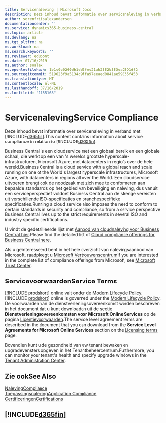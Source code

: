 ```yaml
---
title: Servicenaleving | Microsoft Docs
description: Deze inhoud bevat informatie over servicenaleving in verband met Business Central.
author: sorenfriisalexandersen
documentationcenter: ''
ms.service: dynamics365-business-central
ms.topic: article
ms.devlang: na
ms.tgt_pltfrm: na
ms.workload: na
ms.search.keywords: ''
ms.reviewer: edupont
ms.date: 07/16/2019
ms.author: soalex
ms.openlocfilehash: 1b1c0e0260db1dd8fec21ab2552b553ea2591df2
ms.sourcegitcommit: 519623f9a5134c9ffa97eeaed0841ae59835f453
ms.translationtype: HT
ms.contentlocale: nl-NL
ms.lasthandoff: 07/16/2019
ms.locfileid: "1755163"
---
```

# <a name="service-compliance"></a><span data-ttu-id="321f2-103">Servicenaleving</span><span class="sxs-lookup"><span data-stu-id="321f2-103">Service Compliance</span></span>
<span data-ttu-id="321f2-104">Deze inhoud bevat informatie over servicenaleving in verband met [!INCLUDE[d365fin](../includes/d365fin_md.md)].</span><span class="sxs-lookup"><span data-stu-id="321f2-104">This content contains information about service compliance in relation to [!INCLUDE[d365fin](../includes/d365fin_md.md)].</span></span>  

<span data-ttu-id="321f2-105">Business Central is een cloudservice met een globaal bereik en een globale schaal, die werkt op een van 's werelds grootste hyperscale-infrastructuren, Microsoft Azure, met datacenters in regio's over de hele wereld.</span><span class="sxs-lookup"><span data-stu-id="321f2-105">Business Central is a cloud service with a global reach and scale running on one of the World's largest hyperscale infrastructures, Microsoft Azure, with datacenters in regions all over the World.</span></span> <span data-ttu-id="321f2-106">Een cloudservice uitvoeren brengt ook de noodzaak met zich mee te conformeren aan bepaalde standaards op het gebied van beveiliging en naleving, dus vanuit een serviceperspectief voldoet Business Central aan de strenge vereisten uit verschillende ISO-specificaties en branchespecifieke specificaties.</span><span class="sxs-lookup"><span data-stu-id="321f2-106">Running a cloud service also imposes the need to conform to certain standards in security and compliance, so from a service perspective Business Central lives up to the strict requirements in several ISO and industry specific certifications.</span></span>

<span data-ttu-id="321f2-107">U vindt de gedetailleerde lijst met [Aanbod van cloudnaleving voor Business Central hier](https://aka.ms/d365-compliance-list).</span><span class="sxs-lookup"><span data-stu-id="321f2-107">Please find the detailed list of [Cloud compliance offerings for Business Central here](https://aka.ms/d365-compliance-list).</span></span>

<span data-ttu-id="321f2-108">Als u geïnteresseerd bent in het hele overzicht van nalevingsaanbod van Microsoft, raadpleegt u [Microsoft Vertrouwenscentrum](https://www.microsoft.com/en-us/trustcenter/compliance/complianceofferings)</span><span class="sxs-lookup"><span data-stu-id="321f2-108">If you are interested in the complete list of compliance offerings from Microsoft, see [Microsoft Trust Center](https://www.microsoft.com/en-us/trustcenter/compliance/complianceofferings).</span></span>

## <a name="service-terms"></a><span data-ttu-id="321f2-109">Servicevoorwaarden</span><span class="sxs-lookup"><span data-stu-id="321f2-109">Service Terms</span></span>

<span data-ttu-id="321f2-110">[!INCLUDE [prodshort](../includes/prodshort.md)] online valt onder de [Modern Lifecycle Policy](https://support.microsoft.com/en-us/help/30881/modern-lifecycle-policy).</span><span class="sxs-lookup"><span data-stu-id="321f2-110">[!INCLUDE [prodshort](../includes/prodshort.md)] online is governed under the [Modern Lifecycle Policy](https://support.microsoft.com/en-us/help/30881/modern-lifecycle-policy).</span></span> <span data-ttu-id="321f2-111">De voorwaarden van de dienstverleningsovereenkomst worden beschreven in het document dat u kunt downloaden uit de sectie **Dienstverleningsovereenkomsten voor Microsoft Online Services** op de pagina [Licentievoorwaarden](https://www.microsoft.com/en-us/licensing/product-licensing/products).</span><span class="sxs-lookup"><span data-stu-id="321f2-111">The service level agreement terms are described in the document that you can download from the **Service Level Agreements for Microsoft Online Services** section on the [Licensing terms](https://www.microsoft.com/en-us/licensing/product-licensing/products) page.</span></span>  

<span data-ttu-id="321f2-112">Bovendien kunt u de gezondheid van uw tenant bewaken en upgradevensters opgeven in het [Tenantbeheercentrum](/dynamics365/business-central/dev-itpro/administration/tenant-admin-center).</span><span class="sxs-lookup"><span data-stu-id="321f2-112">Furthermore, you can monitor your tenant's health and specify upgrade windows in the [Tenant Administration Center](/dynamics365/business-central/dev-itpro/administration/tenant-admin-center).</span></span>  

## <a name="see-also"></a><span data-ttu-id="321f2-113">Zie ook</span><span class="sxs-lookup"><span data-stu-id="321f2-113">See Also</span></span>

[<span data-ttu-id="321f2-114">Naleving</span><span class="sxs-lookup"><span data-stu-id="321f2-114">Compliance</span></span>](compliance-overview.md)  
[<span data-ttu-id="321f2-115">Toepassingsnaleving</span><span class="sxs-lookup"><span data-stu-id="321f2-115">Application Compliance</span></span>](compliance-application-compliance.md)  
[<span data-ttu-id="321f2-116">Certificeringen</span><span class="sxs-lookup"><span data-stu-id="321f2-116">Certifications</span></span>](compliance-certifications.md)  

## [!INCLUDE[d365fin](../includes/free_trial_md.md)]  
